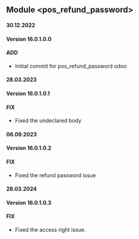 ## Module <pos_refund_password>

#### 30.12.2022
#### Version 16.0.1.0.0
#### ADD
- Initial commit for pos_refund_password odoo

#### 28.03.2023
#### Version 16.0.1.0.1
#### FIX
- Fixed the undeclared body 

#### 06.09.2023
#### Version 16.0.1.0.2
#### FIX
- Fixed the refund password issue

#### 28.03.2024
#### Version 16.0.1.0.3
#### FIX
- Fixed the access right issue.